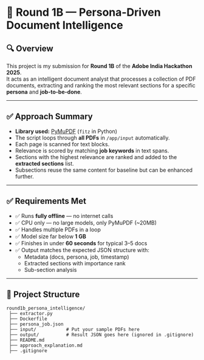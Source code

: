 # 📑 Round 1B — Persona-Driven Document Intelligence

## 🔍 Overview

This project is my submission for **Round 1B** of the **Adobe India Hackathon 2025**.  
It acts as an intelligent document analyst that processes a collection of PDF documents, extracting and ranking the most relevant sections for a specific **persona** and **job-to-be-done**.

---

## ✅ Approach Summary

- **Library used:** [PyMuPDF](https://pymupdf.readthedocs.io/en/latest/) (`fitz` in Python)
- The script loops through **all PDFs** in `/app/input` automatically.
- Each page is scanned for text blocks.
- Relevance is scored by matching **job keywords** in text spans.
- Sections with the highest relevance are ranked and added to the **extracted sections** list.
- Subsections reuse the same content for baseline but can be enhanced further.

---

## ✅ Requirements Met

- ✅ Runs **fully offline** — no internet calls
- ✅ CPU only — no large models, only PyMuPDF (~20MB)
- ✅ Handles multiple PDFs in a loop
- ✅ Model size far below **1 GB**
- ✅ Finishes in under **60 seconds** for typical 3–5 docs
- ✅ Output matches the expected JSON structure with:
  - Metadata (docs, persona, job, timestamp)
  - Extracted sections with importance rank
  - Sub-section analysis

---

## 📂 Project Structure

```plaintext
round1b_persona_intelligence/
 ├── extractor.py
 ├── Dockerfile
 ├── persona_job.json
 ├── input/           # Put your sample PDFs here
 ├── output/          # Result JSON goes here (ignored in .gitignore)
 ├── README.md
 ├── approach_explanation.md
 ├── .gitignore
```
